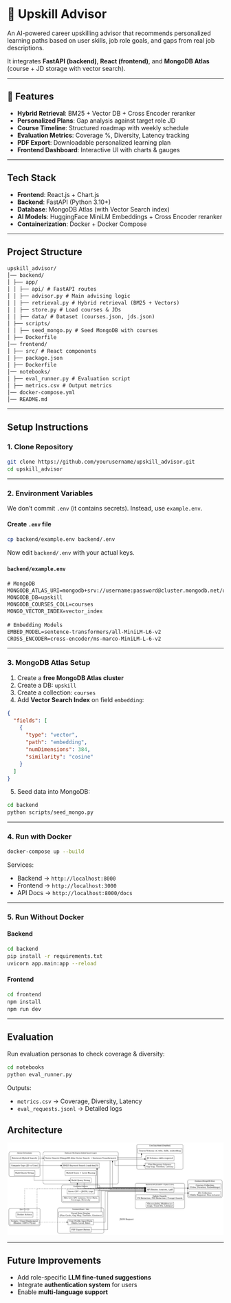 # 📘 Upskill Advisor

An AI-powered career upskilling advisor that recommends personalized learning paths based on user skills, job role goals, and gaps from real job descriptions.

It integrates **FastAPI (backend)**, **React (frontend)**, and **MongoDB Atlas** (course + JD storage with vector search).

---

## 🌟 Features

*  **Hybrid Retrieval**: BM25 + Vector DB + Cross Encoder reranker
*  **Personalized Plans**: Gap analysis against target role JD
*  **Course Timeline**: Structured roadmap with weekly schedule
*  **Evaluation Metrics**: Coverage %, Diversity, Latency tracking
*  **PDF Export**: Downloadable personalized learning plan
*  **Frontend Dashboard**: Interactive UI with charts & gauges

---

##  Tech Stack

* **Frontend**: React.js + Chart.js
* **Backend**: FastAPI (Python 3.10+)
* **Database**: MongoDB Atlas (with Vector Search index)
* **AI Models**: HuggingFace MiniLM Embeddings + Cross Encoder reranker
* **Containerization**: Docker + Docker Compose

---

##  Project Structure

```
upskill_advisor/
│── backend/
│ ├── app/
│ │ ├── api/ # FastAPI routes
│ │ ├── advisor.py # Main advising logic
│ │ ├── retrieval.py # Hybrid retrieval (BM25 + Vectors)
│ │ ├── store.py # Load courses & JDs
│ │ ├── data/ # Dataset (courses.json, jds.json)
│ ├── scripts/
│ │ ├── seed_mongo.py # Seed MongoDB with courses
│ ├── Dockerfile
│── frontend/
│ ├── src/ # React components
│ ├── package.json
│ ├── Dockerfile
│── notebooks/
│ ├── eval_runner.py # Evaluation script
│ ├── metrics.csv # Output metrics
│── docker-compose.yml
│── README.md
```

---

##  Setup Instructions

### 1. Clone Repository

```bash
git clone https://github.com/yourusername/upskill_advisor.git
cd upskill_advisor
```

---

### 2. Environment Variables

 We don’t commit `.env` (it contains secrets).
Instead, use `example.env`.

#### Create `.env` file

```bash
cp backend/example.env backend/.env
```

Now edit `backend/.env` with your actual keys.

#### `backend/example.env`

```env
# MongoDB
MONGODB_ATLAS_URI=mongodb+srv://username:password@cluster.mongodb.net/upskill
MONGODB_DB=upskill
MONGODB_COURSES_COLL=courses
MONGO_VECTOR_INDEX=vector_index

# Embedding Models
EMBED_MODEL=sentence-transformers/all-MiniLM-L6-v2
CROSS_ENCODER=cross-encoder/ms-marco-MiniLM-L-6-v2
```


---

### 3. MongoDB Atlas Setup

1. Create a **free MongoDB Atlas cluster**
2. Create a DB: `upskill`
3. Create a collection: `courses`
4. Add **Vector Search Index** on field `embedding`:

```json
{
  "fields": [
    {
      "type": "vector",
      "path": "embedding",
      "numDimensions": 384,
      "similarity": "cosine"
    }
  ]
}
```

5. Seed data into MongoDB:

```bash
cd backend
python scripts/seed_mongo.py
```

---

### 4. Run with Docker

```bash
docker-compose up --build
```

Services:

* Backend → `http://localhost:8000`
* Frontend → `http://localhost:3000`
* API Docs → `http://localhost:8000/docs`

---

### 5. Run Without Docker

#### Backend

```bash
cd backend
pip install -r requirements.txt
uvicorn app.main:app --reload
```

#### Frontend

```bash
cd frontend
npm install
npm run dev
```

---

## Evaluation

Run evaluation personas to check coverage & diversity:

```bash
cd notebooks
python eval_runner.py
```

Outputs:

* `metrics.csv` → Coverage, Diversity, Latency
* `eval_requests.jsonl` → Detailed logs


## Architecture

![Architecture](upskill_architecture_clear.png)

---

##  Future Improvements

* Add role-specific **LLM fine-tuned suggestions**
* Integrate **authentication system** for users
* Enable **multi-language support**

